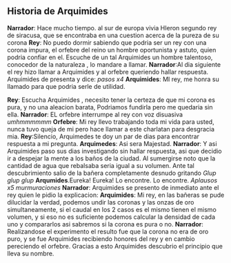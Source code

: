 ## Historia de Arquimides
**Narrador**: Hace mucho tiempo. al sur de europa vivia HIeron segundo rey de siracusa,
que se encontraba en una cuestion acerca de la pureza de su corona
**Rey**: No puedo dormir sabiendo que podria ser un rey con una corona impura, el orfebre del reino un hombre oportunista y astuto, quien podria confiar en el. Escuche de un tal Arquimides un hombre talentoso, conocedor de la naturaleza , lo mandare a llamar.
**Narrador**:Al dia siguiente el rey hizo llamar a Arquimides y al orfebre queriendo hallar respuesta. Arquimides de presenta y dice:
*pasos x4*
**Arquimides**: MI rey, me honra su llamado para que podria serle de utilidad.

**Rey**: Escucha Arquimides , necesito tener la certeza de que mi corona es pura, y no una aleacion barata, Podriamos fundirla pero me quedaria sin ella.
**Narrador**: EL orfebre interrumpe al rey con voz disuasiva
*umhmmmmmm*
**Orfebre**: Mi rey llevo trabajando toda mi vida para usted, nunca tuvo queja de mi pero hace llamar a este charlatan para desgracia mia.
**Rey**:Silencio, Arquimedes te doy un par de dias para encontrar respuesta a mi pregunta.
**Arquimedes**: Asi sera Majestad.
**Narrador**: Y asi Arquimides paso sus dias investigando sin hallar respuesta, asi que decidio ir a despejar la mente a los baños de la ciudad. Al sumergirse noto que la cantidad de agua que rebalsaba seria igual a su volumen.
Ante tal descubrimiento salio de la bañera completamente desnudo gritando
*Glup glup glup*
**Arqumides**.Eureka! Eureka! Lo encontre. Lo encontre.
*Aplausos x5 murmuraciones*
**Narrador**: Arquimides se presento de inmediato ante el rey quien le pidio la explicacion:
**Arquimides**: Mi rey, en las bañeras se pude dilucidar la verdad, podemos undir las coronas y las onzas de oro simultaneamente, si el caudal en los 2 casos es el mismo tienen el mismo volumen, y si eso no es suficiente podemos calcular la densidad de cada uno y compararlos asi sabremos si la corona es pura o no.
**Narrador**: Realizandose el experimento el resulto fue  que la corona no era de oro puro, y se fue Arquimides recibiendo honores del rey y en cambio pereciendo el orfebre.
Gracias a esto Arquimides descubrio el principio que lleva su nombre.
<!--stackedit_data:
eyJoaXN0b3J5IjpbLTE0MDU3NjkxMSwxMzQ1MTY1MDAxLC0xND
U4MjI0NzQyLDE0ODM3NTM0MTMsLTIxMDM3MDA1MzcsLTU5NDI3
NjUxNSw5OTA1MDkyOTksMjI4ODQ0Mzg1LC0yMDU0NDgyMDU2LD
IxMjA0MzUyNDBdfQ==
-->